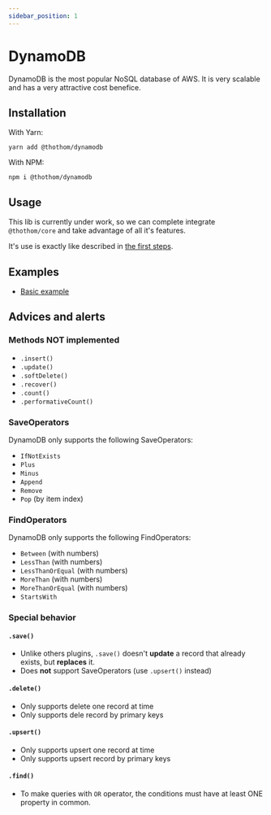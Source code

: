 ```yaml
---
sidebar_position: 1
---
```


# DynamoDB

DynamoDB is the most popular NoSQL database of AWS. It is very scalable and has a very attractive cost benefice.

## Installation

With Yarn:

```
yarn add @thothom/dynamodb
```

With NPM:

```
npm i @thothom/dynamodb
```

## Usage

This lib is currently under work, so we can complete integrate `@thothom/core` and take advantage of all it's features.

It's use is exactly like described in [the first steps](../overview/first-steps).

## Examples

- [Basic example](https://github.com/thothom/example-dynamodb)

## Advices and alerts

### Methods NOT implemented

- `.insert()`
- `.update()`
- `.softDelete()`
- `.recover()`
- `.count()`
- `.performativeCount()`

### SaveOperators

DynamoDB only supports the following SaveOperators:

- `IfNotExists`
- `Plus`
- `Minus`
- `Append`
- `Remove`
- `Pop` (by item index)

### FindOperators

DynamoDB only supports the following FindOperators:

- `Between` (with numbers)
- `LessThan` (with numbers)
- `LessThanOrEqual` (with numbers)
- `MoreThan` (with numbers)
- `MoreThanOrEqual` (with numbers)
- `StartsWith`

### Special behavior

#### `.save()`

- Unlike others plugins, `.save()` doesn't **update** a record that already exists, but **replaces** it.
- Does **not** support SaveOperators (use `.upsert()` instead)

#### `.delete()`

- Only supports delete one record at time
- Only supports dele record by primary keys

#### `.upsert()`

- Only supports upsert one record at time
- Only supports upsert record by primary keys

#### `.find()`

- To make queries with `OR` operator, the conditions must have at least ONE property in common.
